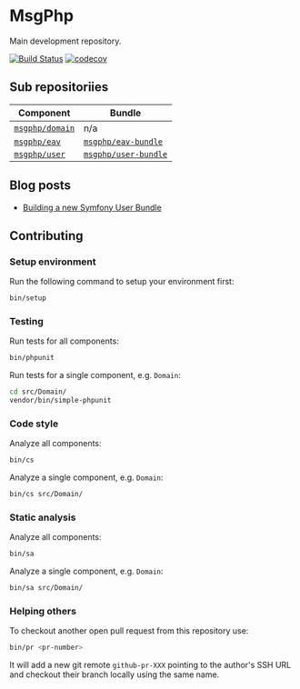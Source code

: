 # MsgPhp

Main development repository.

[![Build Status](https://travis-ci.org/msgphp/msgphp.svg?branch=master)](https://travis-ci.org/msgphp/msgphp) [![codecov](https://codecov.io/gh/msgphp/msgphp/branch/master/graph/badge.svg)](https://codecov.io/gh/msgphp/msgphp)

## Sub repositoriies

Component | Bundle
--- | ---
[`msgphp/domain`](https://github.com/msgphp/domain) | n/a
[`msgphp/eav`](https://github.com/msgphp/eav) | [`msgphp/eav-bundle`](https://github.com/msgphp/eav-bundle)
[`msgphp/user`](https://github.com/msgphp/user) | [`msgphp/user-bundle`](https://github.com/msgphp/user-bundle)

## Blog posts

- [Building a new Symfony User Bundle](https://medium.com/@ro0NL/building-a-new-symfony-user-bundle-b4fe5a9d9d80)

## Contributing

### Setup environment

Run the following command to setup your environment first:

```bash
bin/setup
```

### Testing

Run tests for all components:

```bash
bin/phpunit
```

Run tests for a single component, e.g. `Domain`:

```bash
cd src/Domain/
vendor/bin/simple-phpunit
```

### Code style

Analyze all components:

```bash
bin/cs
```

Analyze a single component, e.g. `Domain`:

```bash
bin/cs src/Domain/
```

### Static analysis

Analyze all components:

```bash
bin/sa
```

Analyze a single component, e.g. `Domain`:

```bash
bin/sa src/Domain/
```

### Helping others

To checkout another open pull request from this repository use:

```bash
bin/pr <pr-number>
```

It will add a new git remote `github-pr-XXX` pointing to the author's SSH URL and checkout their branch locally using the same name.
